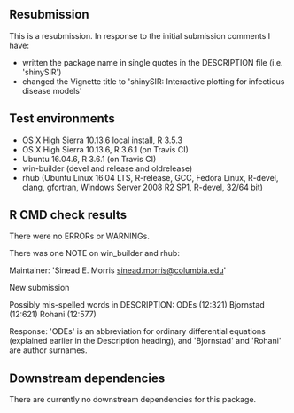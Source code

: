 ## Resubmission

This is a resubmission. In response to the initial submission comments I have:

* written the package name in single quotes in the DESCRIPTION file (i.e. 'shinySIR')
* changed the Vignette title to 'shinySIR: Interactive plotting for infectious disease models'
 
 
## Test environments

* OS X High Sierra 10.13.6 local install, R 3.5.3
* OS X High Sierra 10.13.6, R 3.6.1 (on Travis CI)
* Ubuntu 16.04.6, R 3.6.1 (on Travis CI)
* win-builder (devel and release and oldrelease)
* rhub (Ubuntu Linux 16.04 LTS, R-release, GCC, Fedora Linux, R-devel, clang, gfortran, Windows Server 2008 R2 SP1, R-devel, 32/64 bit)


## R CMD check results

There were no ERRORs or WARNINGs.

There was one NOTE on win_builder and rhub:

Maintainer: 'Sinead E. Morris <sinead.morris@columbia.edu>'

New submission

Possibly mis-spelled words in DESCRIPTION:
  ODEs (12:321)
  Bjornstad (12:621)
  Rohani (12:577)
  
Response: 'ODEs' is an abbreviation for ordinary differential equations (explained earlier in the Description heading), and 'Bjornstad' and 'Rohani' are author surnames.


## Downstream dependencies

There are currently no downstream dependencies for this package.


